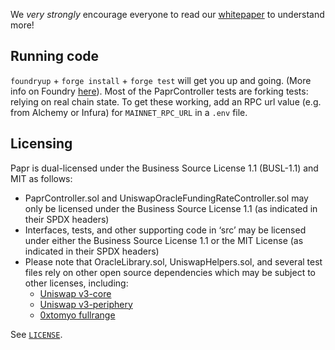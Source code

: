 We *very strongly* encourage everyone to read our [whitepaper](https://backed.mirror.xyz/8SslPvU8of0h-fxoo6AybCpm51f30nd0qxPST8ep08c) to understand more!

## Running code 
`foundryup` + `forge install` + `forge test` will get you up and going. (More info on Foundry [here](https://github.com/foundry-rs/foundry)). Most of the PaprController tests are forking tests: relying on real chain state. To get these working, add an RPC url value (e.g. from Alchemy or Infura) for `MAINNET_RPC_URL` in a `.env` file. 

## Licensing 

Papr is dual-licensed under the Business Source License 1.1 (BUSL-1.1) and MIT as follows:
- PaprController.sol and UniswapOracleFundingRateController.sol may only be licensed under the Business Source License 1.1 (as indicated in their SPDX headers)
- Interfaces, tests,  and other supporting code in ‘src’ may be licensed under either the Business Source License 1.1 or the MIT License (as indicated in their SPDX headers)
- Please note that OracleLibrary.sol, UniswapHelpers.sol, and several test files rely on other open source dependencies which may be subject to other licenses, including:
  - [Uniswap v3-core](https://github.com/Uniswap/v3-core)
  - [Uniswap v3-periphery](https://github.com/Uniswap/v3-periphery)
  - [0xtomyo fullrange](https://github.com/0xTomoyo/fullrange)
  
See [`LICENSE`](https://github.com/with-backed/papr/blob/master/LICENSING.txt).

